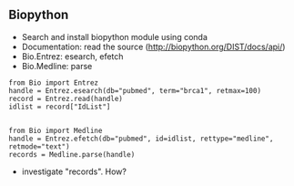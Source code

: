 
## Biopython

- Search and install biopython module using conda
- Documentation: read the source (http://biopython.org/DIST/docs/api/)
- Bio.Entrez: esearch, efetch
- Bio.Medline: parse

```
from Bio import Entrez
handle = Entrez.esearch(db="pubmed", term="brca1", retmax=100)
record = Entrez.read(handle)
idlist = record["IdList"]


from Bio import Medline
handle = Entrez.efetch(db="pubmed", id=idlist, rettype="medline", retmode="text")
records = Medline.parse(handle)
```

- investigate "records".  How?

